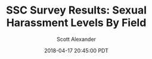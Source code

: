 ---
layout: podcast
title: "SSC Survey Results: Sexual Harassment Levels By Field"
author: Scott Alexander
description: https://slatestarcodex.com/2018/04/17/ssc-survey-results-sexual-harassment-levels-by-field/
date: 2018-04-17 20:45:00 PDT
length: 1485161
duration: 371
guid: ssc-survey-results-sexual-harassment-levels-by-field
---